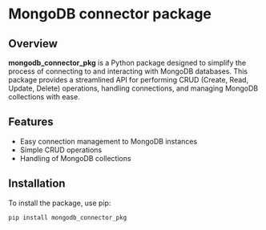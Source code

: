 # MongoDB connector package

## Overview
**mongodb_connector_pkg** is a Python package designed to simplify the process of connecting to and interacting with MongoDB databases. This package provides a streamlined API for performing CRUD (Create, Read, Update, Delete) operations, handling connections, and managing MongoDB collections with ease.

## Features
* Easy connection management to MongoDB instances
* Simple CRUD operations
* Handling of MongoDB collections

## Installation
To install the package, use pip:
```
pip install mongodb_connector_pkg
```